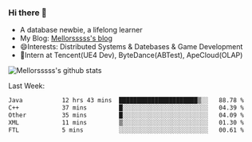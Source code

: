 ### Hi there 👋

- A database newbie, a lifelong learner
- My Blog: [Mellorsssss's blog](https://mellorsssss.com/)
- 😄Interests: Distributed Systems & Datebases & Game Development
- 🤔Intern at Tencent(UE4 Dev), ByteDance(ABTest), ApeCloud(OLAP)


![Mellorsssss's github stats](https://github-readme-stats-mellorsssss.vercel.app/api?username=Mellorsssss&show_icons=true&theme=radical)

<!-- ![Top Langs](https://github-readme-stats.vercel.app/api/top-langs/?username=anuraghazra&hide=javascript,html,typescript,css,glsl) -->

<!--
**Mellorsssss/Mellorsssss** is a ✨ _special_ ✨ repository because its `README.md` (this file) appears on your GitHub profile.

Here are some ideas to get you started:

- 🔭 I’m currently working on ...
- 🌱 I’m currently learning ...
- 👯 I’m looking to collaborate on ...
- 🤔 I’m looking for help with ...
- 💬 Ask me about ...
- 📫 How to reach me: ...
- 😄 Pronouns: ...
- ⚡ Fun fact: ...
-->

Last Week:
<!--START_SECTION:waka-->

```txt
Java           12 hrs 43 mins  ██████████████████████▒░░   88.78 %
C++            37 mins         █░░░░░░░░░░░░░░░░░░░░░░░░   04.39 %
Other          35 mins         █░░░░░░░░░░░░░░░░░░░░░░░░   04.09 %
XML            11 mins         ▒░░░░░░░░░░░░░░░░░░░░░░░░   01.30 %
FTL            5 mins          ░░░░░░░░░░░░░░░░░░░░░░░░░   00.61 %
```

<!--END_SECTION:waka-->
